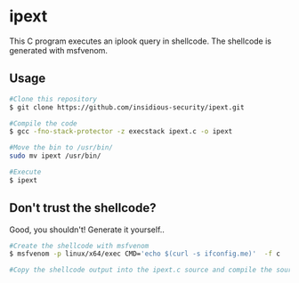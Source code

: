 # ipext
This C program executes an iplook query in shellcode.
The shellcode is generated with msfvenom.

## Usage
```bash
#Clone this repository
$ git clone https://github.com/insidious-security/ipext.git

#Compile the code
$ gcc -fno-stack-protector -z execstack ipext.c -o ipext

#Move the bin to /usr/bin/
sudo mv ipext /usr/bin/

#Execute
$ ipext
```

## Don't trust the shellcode?
Good, you shouldn't! Generate it yourself..

```bash
#Create the shellcode with msfvenom
$ msfvenom -p linux/x64/exec CMD='echo $(curl -s ifconfig.me)'  -f c

#Copy the shellcode output into the ipext.c source and compile the source as desribed above
```
